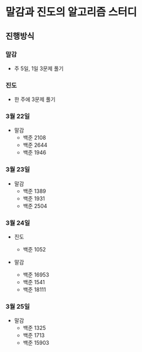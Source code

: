 # 말감과 진도의 알고리즘 스터디

## 진행방식

### 말감

- 주 5일, 1일 3문제 풀기

### 진도

- 한 주에 3문제 풀기

### 3월 22일

- 말감
  - 백준 2108
  - 백준 2644
  - 백준 1946

### 3월 23일

- 말감
  - 백준 1389
  - 백준 1931
  - 백준 2504

### 3월 24일

- 진도

  - 백준 1052

- 말감
  - 백준 16953
  - 백준 1541
  - 백준 18111

### 3월 25일

- 말감
  - 백준 1325
  - 백준 1713
  - 백준 15903
